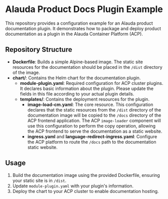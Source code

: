 # Alauda Product Docs Plugin Example

This repository provides a configuration example for an Alauda product documentation plugin. It demonstrates how to package and deploy product documentation as a plugin in the Alauda Container Platform (ACP).

## Repository Structure

- **Dockerfile**: Builds a simple Alpine-based image. The static site resources for the documentation should be placed in the `/dist` directory of the image.
- **chart/**: Contains the Helm chart for the documentation plugin.
  - **module-plugin.yaml**: Required configuration for ACP cluster plugins. It declares basic information about the plugin. Please update the fields in this file according to your actual plugin details.
  - **templates/**: Contains the deployment resources for the plugin.
    - **image-load-cm.yaml**: The core resource. This configuration declares that the static resources from the `/dist` directory of the documentation image will be copied to the `/docs` directory of the ACP frontend application. The ACP `image-loader` component will use this configuration to perform the copy operation, allowing the ACP frontend to serve the documentation as a static website.
    - **ingress.yaml** and **language-redirect-ingress.yaml**: Configure the ACP platform to route the `/docs` path to the documentation static website.

## Usage

1. Build the documentation image using the provided Dockerfile, ensuring your static site is in `/dist`.
2. Update `module-plugin.yaml` with your plugin's information.
3. Deploy the chart to your ACP cluster to enable documentation hosting.
